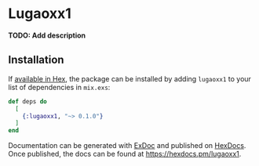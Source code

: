 # Lugaoxx1

**TODO: Add description**

## Installation

If [available in Hex](https://hex.pm/docs/publish), the package can be installed
by adding `lugaoxx1` to your list of dependencies in `mix.exs`:

```elixir
def deps do
  [
    {:lugaoxx1, "~> 0.1.0"}
  ]
end
```

Documentation can be generated with [ExDoc](https://github.com/elixir-lang/ex_doc)
and published on [HexDocs](https://hexdocs.pm). Once published, the docs can
be found at <https://hexdocs.pm/lugaoxx1>.


